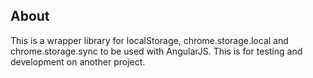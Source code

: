 ## About

This is a wrapper library for localStorage, chrome.storage.local and chrome.storage.sync to be used with AngularJS. This is for testing and development on another project.
